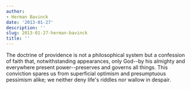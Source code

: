 ```yaml
---
author:
- Herman Bavinck
date: '2013-01-27'
description: ''
slug: 2013-01-27-herman-bavinck
title: ''
---
```

The doctrine of providence is not a philosophical system but a confession of faith that, notwithstanding appearances, only God--by his almighty and everywhere present power--preserves and governs all things. This conviction spares us from superficial optimism and presumptuous pessimism alike; we neither deny life's riddles nor wallow in despair.




